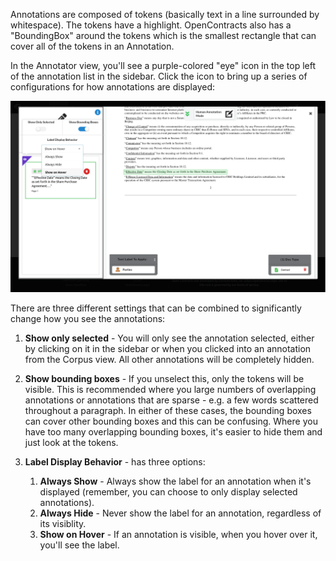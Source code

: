 Annotations are composed of tokens (basically text in a line surrounded by whitespace). The tokens have a highlight.
OpenContracts also has a "BoundingBox" around the tokens which is the smallest rectangle that can cover all of the
tokens in an Annotation.

In the Annotator view, you'll see a purple-colored "eye" icon in the top left of the annotation list in the
sidebar. Click the icon to bring up a series of configurations for how annotations are displayed:

![](../../assets/images/screenshots/Label_Display_Behavior.png)

There are three different settings that can be combined to significantly change how you see the annotations:
1. **Show only selected** - You will only see the annotation selected, either by clicking on it in the sidebar or when you
   clicked into an annotation from the Corpus view. All other annotations will be completely hidden.
2. **Show bounding boxes** - If you unselect this, only the tokens will be visible. This is recommended where you large
   numbers of overlapping annotations or annotations that are sparse - e.g. a few words scattered throughout a paragraph.
   In either of these cases, the bounding boxes can cover other bounding boxes and this can be confusing. Where you have
   too many overlapping bounding boxes, it's easier to hide them and just look at the tokens.
3. **Label Display Behavior** - has three options:

   1. **Always Show** - Always show the label for an annotation when it's displayed (remember, you can choose to only
          display selected annotations).
   2. **Always Hide** - Never show the label for an annotation, regardless of its visiblity.
   3. **Show on Hover** - If an annotation is visible, when you hover over it, you'll see the label.
